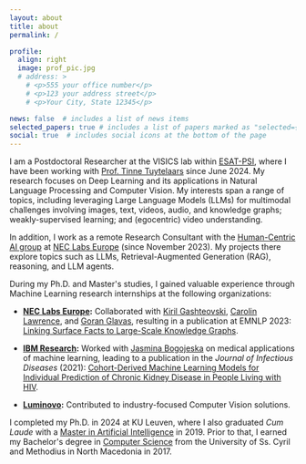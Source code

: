 ```yaml
---
layout: about
title: about
permalink: /

profile:
  align: right
  image: prof_pic.jpg
  # address: >
    # <p>555 your office number</p>
    # <p>123 your address street</p>
    # <p>Your City, State 12345</p>

news: false  # includes a list of news items
selected_papers: true # includes a list of papers marked as "selected={true}"
social: true  # includes social icons at the bottom of the page
---
```



I am a Postdoctoral Researcher at the VISICS lab within [ESAT-PSI](https://www.esat.kuleuven.be/psi), where I have been working with [Prof. Tinne Tuytelaars](https://homes.esat.kuleuven.be/~tuytelaa/) since June 2024. My research focuses on Deep Learning and its applications in Natural Language Processing and Computer Vision. My interests span a range of topics, including leveraging Large Language Models (LLMs) for multimodal challenges involving images, text, videos, audio, and knowledge graphs; weakly-supervised learning; and (egocentric) video understanding.

In addition, I work as a remote Research Consultant with the [Human-Centric AI group](https://www.neclab.eu/research-areas/data-science/human-centric-ai) at [NEC Labs Europe](https://www.neclab.eu/) (since November 2023). My projects there explore topics such as LLMs, Retrieval-Augmented Generation (RAG), reasoning, and LLM agents.

During my Ph.D. and Master's studies, I gained valuable experience through Machine Learning research internships at the following organizations:

- **[NEC Labs Europe](https://www.neclab.eu/):** Collaborated with [Kiril Gashteovski](https://www.neclab.eu/research-areas/data-science/human-centric-ai/people/dr-kiril-gashteovski), [Carolin Lawrence](https://carolinlawrence.github.io/), and [Goran Glavas](https://sites.google.com/view/goranglavas), resulting in a publication at EMNLP 2023: [Linking Surface Facts to Large-Scale Knowledge Graphs](https://arxiv.org/abs/2310.14909).
  
- **[IBM Research](https://www.research.ibm.com/):** Worked with [Jasmina Bogojeska](https://scholar.google.ch/citations?user=4nOIZLIAAAAJ&hl=de) on medical applications of machine learning, leading to a publication in the *Journal of Infectious Diseases* (2021): [Cohort-Derived Machine Learning Models for Individual Prediction of Chronic Kidney Disease in People Living with HIV](https://academic.oup.com/jid/article/224/7/1198/5835004).

- **[Luminovo](http://luminovo.ai/):** Contributed to industry-focused Computer Vision solutions.

I completed my Ph.D. in 2024 at KU Leuven, where I also graduated *Cum Laude* with a [Master in Artificial Intelligence](https://www.kuleuven.be/programmes/master-artificial-intelligence) in 2019. Prior to that, I earned my Bachelor's degree in [Computer Science](https://www.finki.ukim.mk/en) from the University of Ss. Cyril and Methodius in North Macedonia in 2017.
